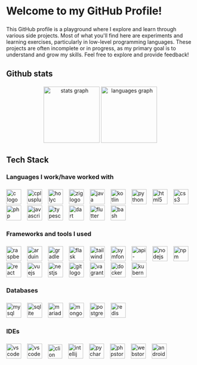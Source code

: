 <h1 align="left">Welcome to my GitHub Profile!</h1>

###

<p align="left"> This GitHub profile is a playground where I explore and learn through various side projects. Most of what you'll find here are experiments and learning exercises, particularly in low-level programming languages. These projects are often incomplete or in progress, as my primary goal is to understand and grow my skills. Feel free to explore and provide feedback! </p>

###

<h2 align="left">Github stats</h2>

###

<div align="center">
  <img src="https://github-readme-stats.vercel.app/api?username=hugo-russeil&hide_title=false&hide_rank=false&show_icons=true&include_all_commits=true&count_private=true&disable_animations=false&theme=dark&locale=en&hide_border=false&order=1" height="150" alt="stats graph"  />
  <img src="https://github-readme-stats.vercel.app/api/top-langs?username=hugo-russeil&locale=en&hide_title=false&layout=compact&card_width=320&langs_count=5&theme=dark&hide_border=false&order=2" height="150" alt="languages graph"  />
</div>

###

<h2 align="left">Tech Stack</h2>

###

<h3 align="left">Languages I work/have worked with</h3>

###
<div align="left">
    <a href="https://www.c-language.org/" target="_blank" style="text-decoration: none;"><img src="https://skillicons.dev/icons?i=c" height="40" alt="c logo"  /><img width="12" /></a>
    <a href="https://cplusplus.com" target="_blank" style="text-decoration: none;"><img src="https://skillicons.dev/icons?i=cpp" height="40" alt="cplusplus logo"  /><img width="12" /></a>
    <a href="https://holyc-lang.com/" target="_blank" style="text-decoration: none;"><img src="https://i.ibb.co/hJzpXmv0/holyc.png" height="40" alt="holyc logo"  /><img width="12" /></a>
    <a href="https://ziglang.org/" target="_blank" style="text-decoration: none;" style="text-decoration: none;"><img src="https://skillicons.dev/icons?i=zig" height="40" alt="zig logo"  /><img width="12" /></a>
    <a href="https://www.java.com/" target="_blank" style="text-decoration: none;"><img src="https://skillicons.dev/icons?i=java" height="40" alt="java logo"  /><img width="12" /></a>
    <a href="https://kotlinlang.org/" target="_blank" style="text-decoration: none;"><img src="https://skillicons.dev/icons?i=kotlin" height="40" alt="kotlin logo"  /><img width="12" /></a>
    <a href="https://www.python.org/" target="_blank" style="text-decoration: none;"><img src="https://skillicons.dev/icons?i=python" height="40" alt="python logo"  /><img width="12" /></a>
    <a href="https://developer.mozilla.org/en-US/docs/Web/HTML" target="_blank" style="text-decoration: none;"><img src="https://skillicons.dev/icons?i=html" height="40" alt="html5 logo"  /><img width="12" /></a>
    <a href="https://developer.mozilla.org/en-US/docs/Web/CSS" target="_blank" style="text-decoration: none;"><img src="https://skillicons.dev/icons?i=css" height="40" alt="css3 logo"  /><img width="12" /></a>
    <a href="https://www.php.net/" target="_blank" style="text-decoration: none;"><img src="https://skillicons.dev/icons?i=php" height="40" alt="php logo"  /><img width="12" /></a>
    <a href="https://developer.mozilla.org/en-US/docs/Web/JavaScript" target="_blank" style="text-decoration: none;"><img src="https://skillicons.dev/icons?i=js" height="40" alt="javascript logo"  /><img width="12" /></a>
    <a href="https://www.typescriptlang.org/" target="_blank" style="text-decoration: none;"><img src="https://skillicons.dev/icons?i=ts" height="40" alt="typescript logo"  /><img width="12" /></a>
    <a href="https://dart.dev/" target="_blank" style="text-decoration: none;"><img src="https://skillicons.dev/icons?i=dart" height="40" alt="dart logo"  /><img width="12" /></a>
    <a href="https://flutter.dev/" target="_blank" style="text-decoration: none;"><img src="https://skillicons.dev/icons?i=flutter" height="40" alt="flutter logo"  /><img width="12" /></a>
    <a href="https://www.gnu.org/software/bash/manual/bash.html" target="_blank" style="text-decoration: none;"><img src="https://skillicons.dev/icons?i=bash" height="40" alt="bash logo"  /><img width="12" /></a>
</div>

###

<h3 align="left">Frameworks and tools I used</h3>

###

<div align="left">
    <a href="https://www.raspberrypi.org/" target="_blank" style="text-decoration: none;"><img src="https://skillicons.dev/icons?i=raspberrypi" height="40" alt="raspberrypi logo"  /><img width="12" /></a>
    <a href="https://www.arduino.cc/" target="_blank" style="text-decoration: none;"><img src="https://skillicons.dev/icons?i=arduino" height="40" alt="arduino logo"  /><img width="12" /></a>
    <a href="https://gradle.org/" target="_blank" style="text-decoration: none;"><img src="https://skillicons.dev/icons?i=gradle" height="40" alt="gradle logo"  /><img width="12" /></a>
    <a href="https://flask.palletsprojects.com/en/stable/" target="_blank" style="text-decoration: none;"><img src="https://skillicons.dev/icons?i=flask" height="40" alt="flask logo"  /><img width="12" /></a>
    <a href="https://tailwindcss.com/" target="_blank" style="text-decoration: none;"><img src="https://skillicons.dev/icons?i=tailwind" height="40" alt="tailwindcss logo"  /><img width="12" /></a>
    <a href="https://www.symfony.com/" target="_blank" style="text-decoration: none;"><img src="https://skillicons.dev/icons?i=symfony" height="40" alt="symfony logo"  /><img width="12" /></a>
    <a href="https://www.api-platform.com/" target="_blank" style="text-decoration: none;"><img src="https://api-platform.com/images/logos/Logo_Circle%20webby%20text%20blue.svg" height="40" alt="api-platform logo"  /><img width="12" /></a>
    <a href="https://www.nodejs.org/en/" target="_blank" style="text-decoration: none;"><img src="https://skillicons.dev/icons?i=nodejs" height="40" alt="nodejs logo"  /><img width="12" /></a>
    <a href="https://www.npmjs.com/" target="_blank" style="text-decoration: none;"><img src="https://skillicons.dev/icons?i=npm" height="40" alt="npm logo"  /><img width="12" /></a>
    <a href="https://www.reactjs.org/" target="_blank" style="text-decoration: none;"><img src="https://skillicons.dev/icons?i=react" height="40" alt="react logo"  /><img width="12" /></a>
    <a href="https://vuejs.org/" target="_blank" style="text-decoration: none;"><img src="https://skillicons.dev/icons?i=vuejs" height="40" alt="vuejs logo"  /><img width="12" /></a>
    <a href="https://www.nestjs.com/" target="_blank" style="text-decoration: none;"><img src="https://skillicons.dev/icons?i=nestjs" height="40" alt="nestjs logo"  /><img width="12" /></a>
    <a href="https://git-scm.com/" target="_blank" style="text-decoration: none;"><img src="https://skillicons.dev/icons?i=git" height="40" alt="git logo"  /><img width="12" /></a>
    <a href="https://www.vagrantup.com/" target="_blank" style="text-decoration: none;"><img src="https://cdn.jsdelivr.net/gh/devicons/devicon/icons/vagrant/vagrant-original.svg" height="40" alt="vagrant logo"  /><img width="12" /></a>
    <a href="https://www.docker.com/" target="_blank" style="text-decoration: none;"><img src="https://skillicons.dev/icons?i=docker" height="40" alt="docker logo"  /><img width="12" /></a>
    <a href="https://www.kubernetes.io/" target="_blank" style="text-decoration: none;"><img src="https://skillicons.dev/icons?i=kubernetes" height="40" alt="kubernetes logo"  /><img width="12" /></a>
</div>

###

<h3 align="left">Databases</h3>

###

<div align="left">
    <a href="https://www.mysql.com/" target="_blank" style="text-decoration: none;"><img src="https://skillicons.dev/icons?i=mysql" height="40" alt="mysql logo"  /><img width="12" /></a>
    <a href="https://www.sqlite.org/" target="_blank" style="text-decoration: none;"><img src="https://skillicons.dev/icons?i=sqlite" height="40" alt="sqlite logo"  /><img width="12" /></a>
    <a href="https://www.mariadb.org/" target="_blank" style="text-decoration: none;"><img src="https://mariadb.com/wp-content/uploads/2019/11/mariadb-logo-vertical_blue.svg" height="40" alt="mariadb logo"  /><img width="12" /></a>
    <a href="https://www.mongodb.com/" target="_blank" style="text-decoration: none;"><img src="https://skillicons.dev/icons?i=mongodb" height="40" alt="mongodb logo"  /><img width="12" /></a>
    <a href="https://www.postgresql.org/" target="_blank" style="text-decoration: none;"><img src="https://skillicons.dev/icons?i=postgres" height="40" alt="postgresql logo"  /><img width="12" /></a>
    <a href="https://redis.io/" target="_blank" style="text-decoration: none;"><img src="https://skillicons.dev/icons?i=redis" height="40" alt="redis logo"  /><img width="12" /></a>
</div>

###

<h3 align="left">IDEs</h3>

###

<div align="left">
    <a href="https://code.visualstudio.com/" target="_blank" style="text-decoration: none;"><img src="https://skillicons.dev/icons?i=vscode" height="40" alt="vscode logo"  /><img width="12" /></a>
    <a href="https://vscodium.com/" target="_blank" style="text-decoration: none;"><img src="https://skillicons.dev/icons?i=vscodium" height="40" alt="vscode logo"  /><img width="12" /></a>
    <a href="https://www.jetbrains.com/clion/" target="_blank" style="text-decoration: none;"><img src="https://skillicons.dev/icons?i=clion" height="38" alt="clion logo"  /><img width="12" /></a>
    <a href="https://www.jetbrains.com/idea/" target="_blank" style="text-decoration: none;"><img src="https://skillicons.dev/icons?i=idea" height="40" alt="intellij logo"  /><img width="12" /></a>
    <a href="https://www.jetbrains.com/pycharm/" target="_blank" style="text-decoration: none;"><img src="https://skillicons.dev/icons?i=pycharm" height="40" alt="pycharm logo"  /><img width="12" /></a>
    <a href="https://www.jetbrains.com/phpstorm/" target="_blank" style="text-decoration: none;"><img src="https://skillicons.dev/icons?i=phpstorm" height="40" alt="phpstorm logo"  /><img width="12" /></a>
    <a href="https://www.jetbrains.com/webstorm/" target="_blank" style="text-decoration: none;"><img src="https://skillicons.dev/icons?i=webstorm" height="40" alt="webstorm logo"  /><img width="12" /></a>
    <a href="https://developer.android.com/studio" target="_blank" style="text-decoration: none;"><img src="https://skillicons.dev/icons?i=androidstudio" height="40" alt="androidstudio logo"  /><img width="12" /></a>
</div>

###
